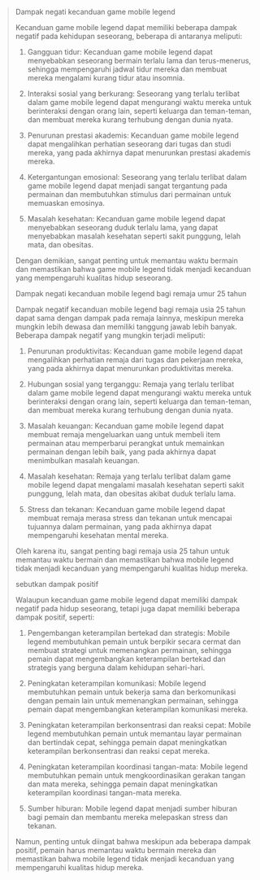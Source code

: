 > Dampak negati kecanduan game mobile legend
> 
> Kecanduan game mobile legend dapat memiliki beberapa dampak negatif pada kehidupan seseorang, beberapa di antaranya meliputi:
> 
> 1.  Gangguan tidur: Kecanduan game mobile legend dapat menyebabkan seseorang bermain terlalu lama dan terus-menerus, sehingga mempengaruhi jadwal tidur mereka dan membuat mereka mengalami kurang tidur atau insomnia.
>     
> 2.  Interaksi sosial yang berkurang: Seseorang yang terlalu terlibat dalam game mobile legend dapat mengurangi waktu mereka untuk berinteraksi dengan orang lain, seperti keluarga dan teman-teman, dan membuat mereka kurang terhubung dengan dunia nyata.
>     
> 3.  Penurunan prestasi akademis: Kecanduan game mobile legend dapat mengalihkan perhatian seseorang dari tugas dan studi mereka, yang pada akhirnya dapat menurunkan prestasi akademis mereka.
>     
> 4.  Ketergantungan emosional: Seseorang yang terlalu terlibat dalam game mobile legend dapat menjadi sangat tergantung pada permainan dan membutuhkan stimulus dari permainan untuk memuaskan emosinya.
>     
> 5.  Masalah kesehatan: Kecanduan game mobile legend dapat menyebabkan seseorang duduk terlalu lama, yang dapat menyebabkan masalah kesehatan seperti sakit punggung, lelah mata, dan obesitas.
>     
> 
> Dengan demikian, sangat penting untuk memantau waktu bermain dan memastikan bahwa game mobile legend tidak menjadi kecanduan yang mempengaruhi kualitas hidup seseorang.
> 
> Dampak negati kecanduan mobile legend bagi remaja umur 25 tahun
> 
> Dampak negatif kecanduan mobile legend bagi remaja usia 25 tahun dapat sama dengan dampak pada remaja lainnya, meskipun mereka mungkin lebih dewasa dan memiliki tanggung jawab lebih banyak. Beberapa dampak negatif yang mungkin terjadi meliputi:
> 
> 1.  Penurunan produktivitas: Kecanduan game mobile legend dapat mengalihkan perhatian remaja dari tugas dan pekerjaan mereka, yang pada akhirnya dapat menurunkan produktivitas mereka.
>     
> 2.  Hubungan sosial yang terganggu: Remaja yang terlalu terlibat dalam game mobile legend dapat mengurangi waktu mereka untuk berinteraksi dengan orang lain, seperti keluarga dan teman-teman, dan membuat mereka kurang terhubung dengan dunia nyata.
>     
> 3.  Masalah keuangan: Kecanduan game mobile legend dapat membuat remaja mengeluarkan uang untuk membeli item permainan atau memperbarui perangkat untuk memainkan permainan dengan lebih baik, yang pada akhirnya dapat menimbulkan masalah keuangan.
>     
> 4.  Masalah kesehatan: Remaja yang terlalu terlibat dalam game mobile legend dapat mengalami masalah kesehatan seperti sakit punggung, lelah mata, dan obesitas akibat duduk terlalu lama.
>     
> 5.  Stress dan tekanan: Kecanduan game mobile legend dapat membuat remaja merasa stress dan tekanan untuk mencapai tujuannya dalam permainan, yang pada akhirnya dapat mempengaruhi kesehatan mental mereka.
>     
> 
> Oleh karena itu, sangat penting bagi remaja usia 25 tahun untuk memantau waktu bermain dan memastikan bahwa mobile legend tidak menjadi kecanduan yang mempengaruhi kualitas hidup mereka.
> 
> sebutkan dampak positif
> 
> Walaupun kecanduan game mobile legend dapat memiliki dampak negatif pada hidup seseorang, tetapi juga dapat memiliki beberapa dampak positif, seperti:
> 
> 1.  Pengembangan keterampilan bertekad dan strategis: Mobile legend membutuhkan pemain untuk berpikir secara cermat dan membuat strategi untuk memenangkan permainan, sehingga pemain dapat mengembangkan keterampilan bertekad dan strategis yang berguna dalam kehidupan sehari-hari.
>     
> 2.  Peningkatan keterampilan komunikasi: Mobile legend membutuhkan pemain untuk bekerja sama dan berkomunikasi dengan pemain lain untuk memenangkan permainan, sehingga pemain dapat mengembangkan keterampilan komunikasi mereka.
>     
> 3.  Peningkatan keterampilan berkonsentrasi dan reaksi cepat: Mobile legend membutuhkan pemain untuk memantau layar permainan dan bertindak cepat, sehingga pemain dapat meningkatkan keterampilan berkonsentrasi dan reaksi cepat mereka.
>     
> 4.  Peningkatan keterampilan koordinasi tangan-mata: Mobile legend membutuhkan pemain untuk mengkoordinasikan gerakan tangan dan mata mereka, sehingga pemain dapat meningkatkan keterampilan koordinasi tangan-mata mereka.
>     
> 5.  Sumber hiburan: Mobile legend dapat menjadi sumber hiburan bagi pemain dan membantu mereka melepaskan stress dan tekanan.
>     
> 
> Namun, penting untuk diingat bahwa meskipun ada beberapa dampak positif, pemain harus memantau waktu bermain mereka dan memastikan bahwa mobile legend tidak menjadi kecanduan yang mempengaruhi kualitas hidup mereka.